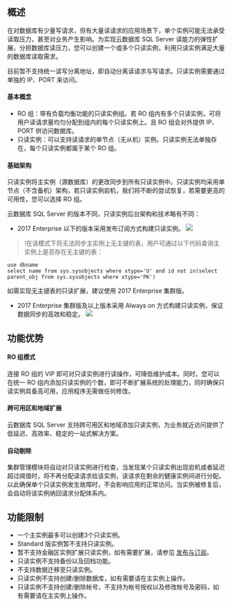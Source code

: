 
## 概述
在对数据库有少量写请求，但有大量读请求的应用场景下，单个实例可能无法承受读取压力，甚至对业务产生影响。为实现云数据库 SQL Server 读能力的弹性扩展，分担数据库读压力，您可以创建一个或多个只读实例，利用只读实例满足大量的数据库读取需求。

目前暂不支持统一读写分离地址，即自动分离读请求与写请求。只读实例需要通过单独的 IP、PORT 来访问。

#### 基本概念
- RO 组：带有负载均衡功能的只读实例组。若 RO 组内有多个只读实例，可将用户读请求量均匀分配到组内的每个只读实例上。且 RO 组会对外提供 IP、PORT 供访问数据库。
- 只读实例：可以支持读请求的单节点（无从机）实例。只读实例无法单独存在，每个只读实例都属于某个 RO 组。

#### 基础架构
只读实例将主实例（源数据库）的更改同步到所有只读实例中。只读实例均采用单节点（不含备机）架构，若只读实例宕机，我们将不断的尝试恢复，若需要更高的可用性，您可以选择 RO 组。

云数据库 SQL Server 的版本不同，只读实例后台架构和技术略有不同：
- 2017 Enterprise 以下的版本采用发布订阅方式构建只读实例。
![](https://main.qcloudimg.com/raw/2d2485a1540b497fc5e5d9b04626bb10.png)
>!在该模式下将无法同步主实例上无主键的表，用户可通过以下代码查询主实例上是否存在无主键的表：
```
use dbname
select name from sys.sysobjects where xtype='U' and id not in(select parent_obj from sys.sysobjects where xtype='PK')
```
如需实现无主键表的只读扩展，建议使用 2017 Enterprise 集群版。
- 2017 Enterprise 集群版及以上版本采用 Always on 方式构建只读实例，保证数据同步的高效和稳定。
![](https://main.qcloudimg.com/raw/b1b90339cf64006f2b12a45a37bbcd39.png)


## 功能优势
#### RO 组模式
连接 RO 组的 VIP 即可对只读实例进行读操作，可降低维护成本。同时，您可以在统一 RO 组内添加只读实例的个数，即可不断扩展系统的处理能力，同时确保只读实例具备高可用，应用程序无需做任何修改。

####  跨可用区和地域扩展
云数据库 SQL Server 支持跨可用区和地域添加只读实例，为业务就近访问提供了低延迟、高效率、稳定的一站式解决方案。

#### 自动剔除
集群管理模块将自动对只读实例进行检查，当发现某个只读实例出现宕机或者延迟超过阈值时，将不再分配读请求给该实例，读请求在剩余的健康实例间进行分配。以此确保单个只读实例发生故障时，不会影响应用的正常访问。当实例被修复后，会自动将该实例纳回请求分配体系内。


## 功能限制
- 一个主实例最多可以创建3个只读实例。
- Standard 版实例暂不支持只读实例。
- 暂不支持金融区实例扩展只读实例，如有需要扩展，请参见 [发布与订阅](https://cloud.tencent.com/document/product/238/43326)。
- 只读实例不支持备份以及回档功能。
- 不支持数据迁移至只读实例。
- 只读实例不支持创建/删除数据库，如有需要请在主实例上操作。
- 只读实例不支持创建/删除帐号，不支持为帐号授权以及修改帐号及密码，如有需要请在主实例上操作。
